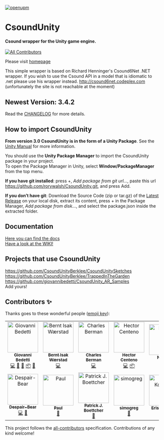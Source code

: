 [![openupm](https://img.shields.io/npm/v/com.csound.csoundunity?label=openupm&registry_uri=https://package.openupm.com)](https://openupm.com/packages/com.csound.csoundunity/)

# CsoundUnity #
#### Csound wrapper for the Unity game engine.
<!-- ALL-CONTRIBUTORS-BADGE:START - Do not remove or modify this section -->
[![All Contributors](https://img.shields.io/badge/all_contributors-13-orange.svg?style=flat-square)](#contributors-)
<!-- ALL-CONTRIBUTORS-BADGE:END -->

Please visit [homepage](http://rorywalsh.github.io/CsoundUnity/)

This simple wrapper is based on Richard Henninger's Csound6Net .NET wrapper. 
If you wish to use the Csound API in a model that is idiomatic to .net please use his wrapper instead. 
http://csound6net.codeplex.com (unfortunately the site is not reachable at the moment)
  
## Newest Version: 3.4.2 ##

Read the [CHANGELOG](https://github.com/rorywalsh/CsoundUnity/blob/master/CHANGELOG.md) for more details.  

## How to import CsoundUnity ##

**From version 3.0 CsoundUnity is in the form of a Unity Package**. See the [Unity Manual](https://docs.unity3d.com/Manual/PackagesList.html) for more information.  

You should use the **Unity Package Manager** to import the CsoundUnity package in your project.  
To open the Package Manager in Unity, select **Window/PackageManager** from the top menu.

**If you have git installed**: press +, *Add package from git url...*, paste this url https://github.com/rorywalsh/CsoundUnity.git, and press Add.

**If you don’t have git**: Download the Source Code (zip or tar.gz) of the [Latest Release](https://github.com/rorywalsh/CsoundUnity/releases/latest) on your local disk, extract its content, press + in the Package Manager, *Add package from disk...*, and select the package.json inside the extracted folder.  

## Documentation ##

[Here you can find the docs](https://github.com/rorywalsh/CsoundUnity/blob/master/Documentation~/index.md)  
[Have a look at the WIKI!](https://github.com/rorywalsh/CsoundUnity/wiki)

## Projects that use CsoundUnity  

https://github.com/CsoundUnityBerklee/CsoundUnitySketches  
https://github.com/CsoundUnityBerklee/TrappedInTheGarden  
https://github.com/giovannibedetti/CsoundUnity_AR_Samples  
Add yours!

## Contributors ✨

Thanks goes to these wonderful people ([emoji key](https://allcontributors.org/docs/en/emoji-key)):

<!-- ALL-CONTRIBUTORS-LIST:START - Do not remove or modify this section -->
<!-- prettier-ignore-start -->
<!-- markdownlint-disable -->
<table>
  <tbody>
    <tr>
      <td align="center"><a href="http://www.giovannibedetti.com"><img src="https://avatars1.githubusercontent.com/u/1912983?v=4?s=100" width="100px;" alt="Giovanni Bedetti"/><br /><sub><b>Giovanni Bedetti</b></sub></a><br /><a href="https://github.com/rorywalsh/CsoundUnity/commits?author=giovannibedetti" title="Code">💻</a> <a href="https://github.com/rorywalsh/CsoundUnity/issues?q=author%3Agiovannibedetti" title="Bug reports">🐛</a> <a href="#maintenance-giovannibedetti" title="Maintenance">🚧</a> <a href="#platform-giovannibedetti" title="Packaging/porting to new platform">📦</a> <a href="https://github.com/rorywalsh/CsoundUnity/commits?author=giovannibedetti" title="Documentation">📖</a></td>
      <td align="center"><a href="https://github.com/berntisak"><img src="https://avatars0.githubusercontent.com/u/9213871?v=4?s=100" width="100px;" alt="Bernt Isak Wærstad"/><br /><sub><b>Bernt Isak Wærstad</b></sub></a><br /><a href="https://github.com/rorywalsh/CsoundUnity/commits?author=berntisak" title="Code">💻</a></td>
      <td align="center"><a href="http://bermondo.com"><img src="https://avatars1.githubusercontent.com/u/33271566?v=4?s=100" width="100px;" alt="Charles Berman"/><br /><sub><b>Charles Berman</b></sub></a><br /><a href="https://github.com/rorywalsh/CsoundUnity/commits?author=ceberman" title="Code">💻</a></td>
      <td align="center"><a href="http://www.hcenteno.net"><img src="https://avatars3.githubusercontent.com/u/4064498?v=4?s=100" width="100px;" alt="Hector Centeno"/><br /><sub><b>Hector Centeno</b></sub></a><br /><a href="https://github.com/rorywalsh/CsoundUnity/commits?author=hectorC" title="Code">💻</a> <a href="#platform-hectorC" title="Packaging/porting to new platform">📦</a></td>
      <td align="center"><a href="http://npatsiouras.wordpress.com/"><img src="https://avatars.githubusercontent.com/u/6648226?v=4?s=100" width="100px;" alt="NPatch"/><br /><sub><b>NPatch</b></sub></a><br /><a href="https://github.com/rorywalsh/CsoundUnity/commits?author=NPatch" title="Code">💻</a></td>
      <td align="center"><a href="http://christopherpoovey.com"><img src="https://avatars.githubusercontent.com/u/20663797?v=4?s=100" width="100px;" alt="Chris Poovey"/><br /><sub><b>Chris Poovey</b></sub></a><br /><a href="https://github.com/rorywalsh/CsoundUnity/commits?author=composingcap" title="Documentation">📖</a> <a href="https://github.com/rorywalsh/CsoundUnity/issues?q=author%3Acomposingcap" title="Bug reports">🐛</a></td>
      <td align="center"><a href="https://github.com/nathanjams"><img src="https://avatars.githubusercontent.com/u/52339466?v=4?s=100" width="100px;" alt="nathanjams"/><br /><sub><b>nathanjams</b></sub></a><br /><a href="https://github.com/rorywalsh/CsoundUnity/issues?q=author%3Anathanjams" title="Bug reports">🐛</a></td>
    </tr>
    <tr>
      <td align="center"><a href="https://github.com/Despair-Bear"><img src="https://avatars.githubusercontent.com/u/25762834?v=4?s=100" width="100px;" alt="Despair-Bear"/><br /><sub><b>Despair-Bear</b></sub></a><br /><a href="https://github.com/rorywalsh/CsoundUnity/commits?author=Despair-Bear" title="Code">💻</a> <a href="https://github.com/rorywalsh/CsoundUnity/issues?q=author%3ADespair-Bear" title="Bug reports">🐛</a></td>
      <td align="center"><a href="https://github.com/runette"><img src="https://avatars.githubusercontent.com/u/2239795?v=4?s=100" width="100px;" alt="Paul"/><br /><sub><b>Paul</b></sub></a><br /><a href="#tool-runette" title="Tools">🔧</a></td>
      <td align="center"><a href="http://reptile-sounddesign.com"><img src="https://avatars.githubusercontent.com/u/60217027?v=4?s=100" width="100px;" alt="Patrick J. Boettcher"/><br /><sub><b>Patrick J. Boettcher</b></sub></a><br /><a href="https://github.com/rorywalsh/CsoundUnity/issues?q=author%3Apatrickjboettcher" title="Bug reports">🐛</a></td>
      <td align="center"><a href="https://github.com/simogreg"><img src="https://avatars.githubusercontent.com/u/57944333?v=4?s=100" width="100px;" alt="simogreg"/><br /><sub><b>simogreg</b></sub></a><br /><a href="https://github.com/rorywalsh/CsoundUnity/issues?q=author%3Asimogreg" title="Bug reports">🐛</a></td>
      <td align="center"><a href="http://eris.codes"><img src="https://avatars.githubusercontent.com/u/3947103?v=4?s=100" width="100px;" alt="Eris Koleszar"/><br /><sub><b>Eris Koleszar</b></sub></a><br /><a href="https://github.com/rorywalsh/CsoundUnity/issues?q=author%3Abellicapax" title="Bug reports">🐛</a></td>
      <td align="center"><a href="https://makeplayhappy.com/"><img src="https://avatars.githubusercontent.com/u/46995545?v=4?s=100" width="100px;" alt="Makeplayhappy"/><br /><sub><b>Makeplayhappy</b></sub></a><br /><a href="https://github.com/rorywalsh/CsoundUnity/commits?author=makeplayhappy" title="Code">💻</a> <a href="#platform-makeplayhappy" title="Packaging/porting to new platform">📦</a> <a href="https://github.com/rorywalsh/CsoundUnity/issues?q=author%3Amakeplayhappy" title="Bug reports">🐛</a></td>
    </tr>
  </tbody>
</table>

<!-- markdownlint-restore -->
<!-- prettier-ignore-end -->

<!-- ALL-CONTRIBUTORS-LIST:END -->

This project follows the [all-contributors](https://github.com/all-contributors/all-contributors) specification. Contributions of any kind welcome!
